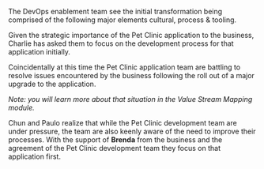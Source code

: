 
The DevOps enablement team see the initial transformation being comprised of the following major elements cultural, process & tooling.

Given the strategic importance of the Pet Clinic application to the business, Charlie has asked them to focus on the development process for that application initially.

Coincidentally at this time the Pet Clinic application team are battling to resolve issues encountered by the business following the roll out of a major upgrade to the application.

_Note: you will learn more about that situation in the Value Stream Mapping module._

Chun and Paulo realize that while the Pet Clinic development team are under pressure, the team are also keenly aware of the need to improve their processes. With the support of **Brenda** from the business and the agreement of the Pet Clinic development team they focus on that application first.
